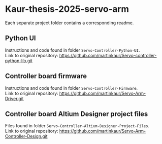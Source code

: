 # Kaur-thesis-2025-servo-arm
Each separate project folder contains a corresponding readme.
<br>
## Python UI
Instructions and code found in folder ```Servo-Controller-Python-UI```.<br>
Link to original repository: https://github.com/martinkaur/Servo-controller-python-lib.git
<br>
## Controller board firmware
Instructions and code found in folder ```Servo-Controller-Firmware```.<br>
Link to original repository: https://github.com/martinkaur/Servo-Arm-Driver.git
<br>
## Controller board Altium Designer project files
Files found in folder ```Servo-Controller-Altium-Designer-Project-Files```.<br>
Link to original repository: https://github.com/martinkaur/Servo-Arm-Controller-Design.git
